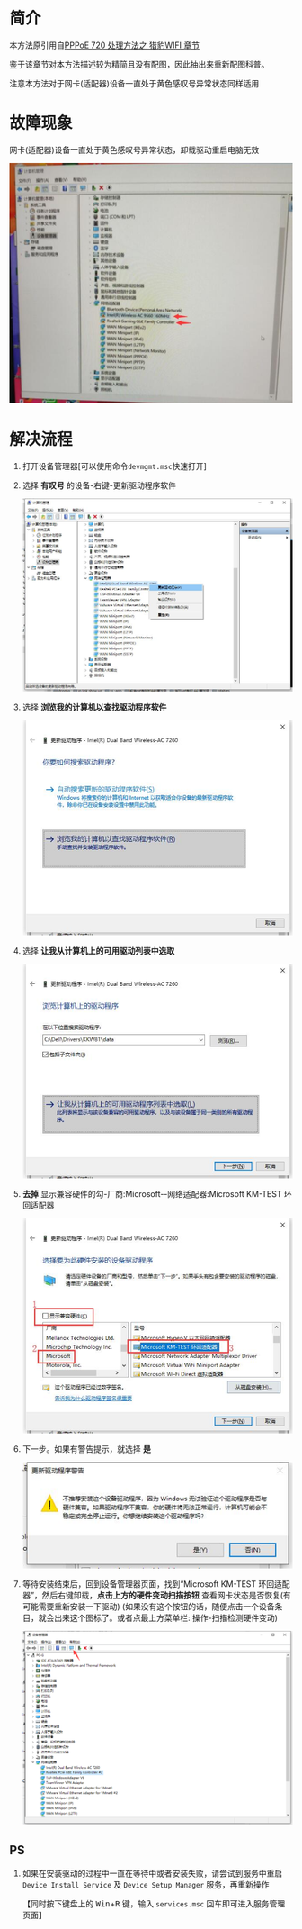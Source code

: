 <!-- TITLE: Windows系统使用环回适配器更新网卡(适配器)驱动 -->
<!-- SUBTITLE: 本文章旨在科普遇网卡设备一直处于黄色感叹号异常状态解决思路 -->

# 简介

本方法原引用自[PPPoE 720 处理方法之 猎豹WIFI 章节](/article/fault/%E6%95%85%E9%9A%9C720-%E6%8B%A8%E5%8F%B7%E7%BD%91%E7%BB%9C%E6%97%A0%E6%B3%95%E5%8D%8F%E8%B0%83%E7%BD%91%E7%BB%9C%E4%B8%AD%E6%9C%8D%E5%8A%A1%E5%99%A8%E7%9A%84%E5%8D%8F%E8%AE%AE%E8%AE%BE%E7%BD%AE#由卸载旧版本猎豹wifi导致解决方法)

鉴于该章节对本方法描述较为精简且没有配图，因此抽出来重新配图科普。

注意本方法对于网卡(适配器)设备一直处于黄色感叹号异常状态同样适用


# 故障现象

网卡(适配器)设备一直处于黄色感叹号异常状态，卸载驱动重启电脑无效

![网卡(适配器)设备一直处于黄色感叹号异常状态](/uploads/kp-hhspq_demo.jpg "网卡(适配器)设备一直处于黄色感叹号异常状态")

# 解决流程
1. 打开设备管理器[可以使用命令`devmgmt.msc`快速打开]
2. 选择 **有叹号** 的设备-右键-更新驱动程序软件

    ![右键-更新驱动程序软件](/uploads/kp-hhspq_screenshot1.jpg)
   
   
3. 选择 **浏览我的计算机以查找驱动程序软件**

    ![浏览计算机以查找驱动程序软件](/uploads/kp-hhspq_screenshot2.jpg)
   
   
4. 选择  **让我从计算机上的可用驱动列表中选取**

    ![让我从计算机上的可用驱动列表中选取](/uploads/kp-hhspq_screenshot3.jpg)
   
5. **去掉** 显示兼容硬件的勾-厂商:Microsoft--网络适配器:Microsoft KM-TEST 环回适配器
   
    ![去掉显示兼容硬件的勾选择驱动](/uploads/kp-hhspq_screenshot4.jpg)

6. 下一步。如果有警告提示，就选择 **是**

    ![警告提示](/uploads/kp-hhspq_screenshot5.jpg)

7. 等待安装结束后，回到设备管理器页面，找到“Microsoft KM-TEST 环回适配器”，然后右键卸载，**点击上方的硬件变动扫描按钮** 查看网卡状态是否恢复(有可能需要重新安装一下驱动)
   (如果没有这个按钮的话，随便点击一个设备条目，就会出来这个图标了。或者点最上方菜单栏: 操作-扫描检测硬件变动)
   
    ![重新扫描硬件变动](/uploads/kp-hhspq_screenshot6.png)

## PS
1. 如果在安装驱动的过程中一直在等待中或者安装失败，请尝试到服务中重启 `Device Install Service` 及 `Device Setup Manager` 服务，再重新操作

   【同时按下键盘上的 <kbd>Win</kbd>+<kbd>R</kbd> 键，输入 `services.msc` 回车即可进入服务管理页面】
